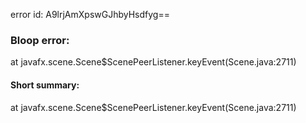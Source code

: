 error id: A9lrjAmXpswGJhbyHsdfyg==
### Bloop error:

at javafx.scene.Scene$ScenePeerListener.keyEvent(Scene.java:2711)
#### Short summary: 

at javafx.scene.Scene$ScenePeerListener.keyEvent(Scene.java:2711)